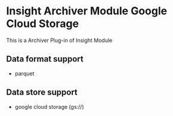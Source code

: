 # Insight Archiver Module Google Cloud Storage 
This is a Archiver Plug-in of Insight Module
## Data format support
* parquet
## Data store support
* google cloud storage (gs://)
